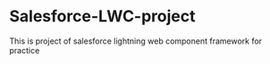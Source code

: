 # Salesforce-LWC-project
This is project of salesforce lightning web component framework for practice 
